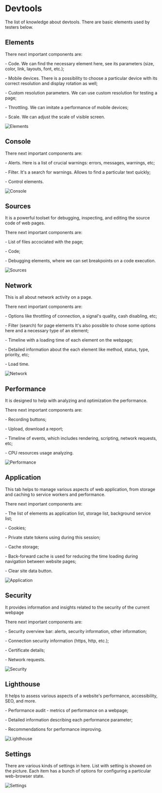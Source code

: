 # Devtools
The list of knowledge about devtools. There are basic elements used by testers below.
## Elements
<p> There next important components are:</p>
<p>- Code. We can find the necessary element here, see its parameters (size, color, link, layouts, font, etc.); </p>
<p>- Mobile devices. There is a possibility to choose a particular device with its correct resolution and display rotation as well;</p>
<p>- Custom resolution parameters. We can use custom resolution for testing a page;</p>
<p>- Throttling. We can imitate a performance of mobile devices;</p>
<p>- Scale. We can adjust the scale of visible screen. </p>

![Elements](https://res.cloudinary.com/dowdwz8ak/image/upload/v1705193582/Mobile_enn69l.png)
## Console
<p> There next important components are:</p>
<p>- Alerts. Here is a list of crucial warnings: errors, messages, warnings, etc;</p>
<p>- Filter. It's a search for warnings. Allows to find a particular text quickly;</p>
<p>- Control elements.</p>

![Console](https://res.cloudinary.com/dowdwz8ak/image/upload/v1705193582/Console_upwibr.png)
## Sources
<p> It is a powerful toolset for debugging, inspecting, and editing the source code of web pages.</p>
<p> There next important components are:</p>
<p>- List of files accociated with the page;</p>
<p>- Code;</p>
<p>- Debugging elements, where we can set breakpoints on a code execution.</p>

![Sources](https://res.cloudinary.com/dowdwz8ak/image/upload/v1705193583/Sources_nkycic.png)
## Network
<p>This is all about network activity on a page.</p>
<p> There next important components are:</p>
<p>- Options like throttling of connection, a signal's quality, cash disabling, etc;</p>
<p>- Filter (search) for page elements It's also possible to chose some options here and a necessary type of an element;</p>
<p>- Timeline with a loading time of each element on the webpage;</p>
<p>- Detailed information about the each element like method, status, type, priority, etc;</p>
<p>- Load time.</p>

![Network](https://res.cloudinary.com/dowdwz8ak/image/upload/v1705193583/Network_rgwkov.png)
## Performance
<p>It is designed to help with analyzing and optimization the performance.</p>
<p> There next important components are:</p>
<p>- Recording buttons;</p>
<p>- Upload, download a report;</p>
<p>- Timeline of events, which includes rendering, scripting, network requests, etc;</p>
<p>- CPU resources usage analyzing.</p>

![Performance](https://res.cloudinary.com/dowdwz8ak/image/upload/v1705193583/Performance_kzye8h.png)
## Application
<p>This tab helps to manage various aspects of web application, from storage and caching to service workers and performance.</p>
<p> There next important components are:</p>
<p>- The list of elements as application list, storage list, background service list;</p>
<p>- Cookies;</p>
<p>- Private state tokens using during this session;</p>
<p>- Cache storage;</p>
<p>- Back-forward cache is used for reducing the time loading during navigation between website pages;</p>
<p>- Clear site data button.</p>

![Application](https://res.cloudinary.com/dowdwz8ak/image/upload/v1705193581/Application_c1pdae.png)
## Security
<p>It provides information and insights related to the security of the current webpage</p>
<p> There next important components are:</p>
<p>- Security overview bar: alerts, security information, other information;</p>
<p>- Connection security information (https, http, etc.);</p>
<p>- Certificate details;</p>
<p>- Network requests.</p>

![Security](https://res.cloudinary.com/dowdwz8ak/image/upload/v1705193583/Security_x5p7q8.png)
## Lighthouse
<p>It helps to assess various aspects of a website's performance, accessibility, SEO, and more.</p>
<p>- Performance audit - metrics of performance on a webpage;</p>
<p>- Detailed information describing each performance parameter;</p>
<p>- Recommendations for performance improving.</p>

![Lighthouse](https://res.cloudinary.com/dowdwz8ak/image/upload/v1705193582/Lighthouse_flrzcc.png)
## Settings
<p>There are various kinds of settings in here. List with setting is showed on the picture. Each item has a bunch of options for configuring a particular web-browser state.</p>


![Settings](https://res.cloudinary.com/dowdwz8ak/image/upload/v1705193583/Settings_ygrtk3.png)
